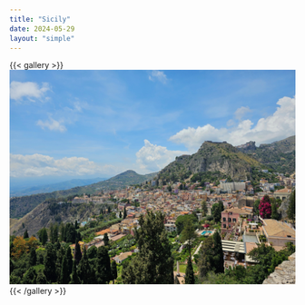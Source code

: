 ```yaml
---
title: "Sicily"
date: 2024-05-29
layout: "simple"
---
```


{{< gallery >}}
  <img src="featured.jpeg" class="grid-w33" />
{{< /gallery >}}

